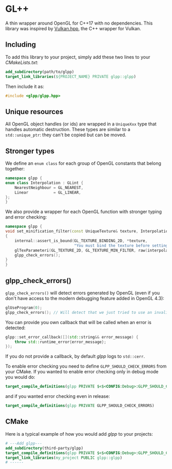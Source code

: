 # GL++

A thin wrapper around OpenGL for C++17 with no dependencies.
This library was inspired by [Vulkan.hpp](https://github.com/KhronosGroup/Vulkan-Hpp), the C++ wrapper for Vulkan.

## Including

To add this library to your project, simply add these two lines to your *CMakeLists.txt*:
```cmake
add_subdirectory(path/to/glpp)
target_link_libraries(${PROJECT_NAME} PRIVATE glpp::glpp)
```

Then include it as:
```cpp
#include <glpp/glpp.hpp>
```

## Unique resources

All OpenGL object handles (or ids) are wrapped in a `UniqueXxx` type that handles automatic destruction. These types are similar to a `std::unique_ptr`: they can't be copied but can be moved.

## Stronger types

We define an `enum class` for each group of OpenGL constants that belong together:
```cpp
namespace glpp {
enum class Interpolation : GLint {
    NearestNeighbour = GL_NEAREST,
    Linear           = GL_LINEAR,
};
}
```

We also provide a wrapper for each OpenGL function with stronger typing and error checking:
```cpp
namespace glpp {
void set_minification_filter(const UniqueTexture& texture, Interpolation interpolation) const
{
    internal::assert_is_bound(GL_TEXTURE_BINDING_2D, *texture,
                              "You must bind the texture before setting its minification filter");
    glTexParameteri(GL_TEXTURE_2D, GL_TEXTURE_MIN_FILTER, raw(interpolation));
    glpp_check_errors();
}
}
```

## glpp_check_errors()

`glpp_check_errors()` will detect errors generated by OpenGL (even if you don't have access to the modern debugging feature added in OpenGL 4.3):
```cpp
glUseProgram(0);
glpp_check_errors(); // Will detect that we just tried to use an invalid program id and will call the error callback with an error message of "GL_INVALID_OPERATION"
```

You can provide you own callback that will be called when an error is detected:

```cpp
glpp::set_error_callback([](std::string&& error_message) {
    throw std::runtime_error{error_message};
});
```

If you do not provide a callback, by default *glpp* logs to `std::cerr`.

To enable error checking you need to define `GLPP_SHOULD_CHECK_ERRORS` from your CMake.
If you wanted to enable error checking only in debug mode you would do:
```cmake
target_compile_definitions(glpp PRIVATE $<$<CONFIG:Debug>:GLPP_SHOULD_CHECK_ERRORS>)
```
and if you wanted error checking even in release:
```cmake
target_compile_definitions(glpp PRIVATE GLPP_SHOULD_CHECK_ERRORS)
```

## CMake

Here is a typical example of how you would add *glpp* to your projects: 
```cmake
# ---Add glpp---
add_subdirectory(third-party/glpp)
target_compile_definitions(glpp PRIVATE $<$<CONFIG:Debug>:GLPP_SHOULD_CHECK_ERRORS>) # Enable error checking only in debug mode
target_link_libraries(my_project PUBLIC glpp::glpp)
# ------
```
